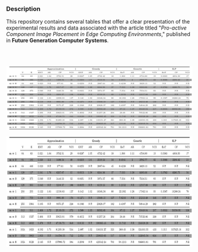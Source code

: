 ### Description 

This repository contains several tables that offer a clear presentation of the experimental results and data associated with the article titled "_Pro-active Component Image Placement in Edge Computing Environments_," published in **Future Generation Computer Systems**.

<br><br>

![alt text](Barabasi-Albert.png)

<p align="center">
  <img width="800" height="300" src="Barabasi-Albert.png"/>
</p>

